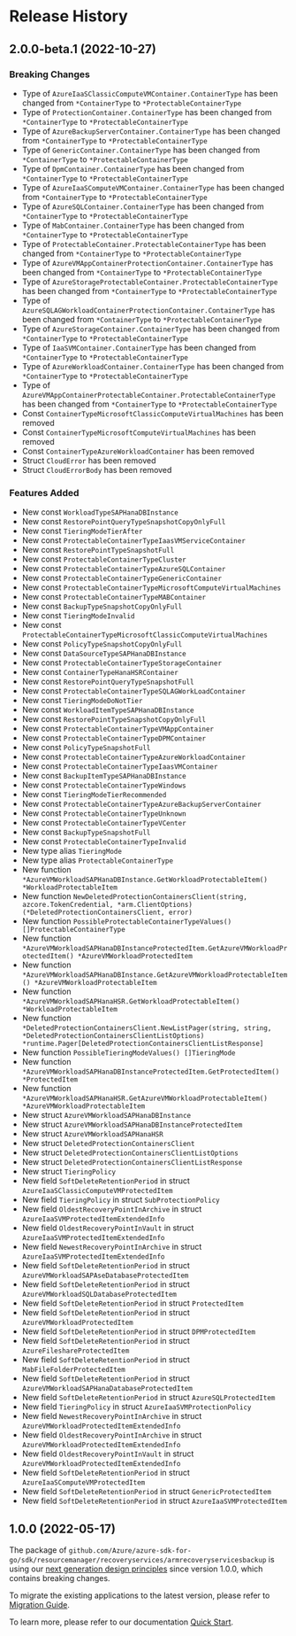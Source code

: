 # Release History

## 2.0.0-beta.1 (2022-10-27)
### Breaking Changes

- Type of `AzureIaaSClassicComputeVMContainer.ContainerType` has been changed from `*ContainerType` to `*ProtectableContainerType`
- Type of `ProtectionContainer.ContainerType` has been changed from `*ContainerType` to `*ProtectableContainerType`
- Type of `AzureBackupServerContainer.ContainerType` has been changed from `*ContainerType` to `*ProtectableContainerType`
- Type of `GenericContainer.ContainerType` has been changed from `*ContainerType` to `*ProtectableContainerType`
- Type of `DpmContainer.ContainerType` has been changed from `*ContainerType` to `*ProtectableContainerType`
- Type of `AzureIaaSComputeVMContainer.ContainerType` has been changed from `*ContainerType` to `*ProtectableContainerType`
- Type of `AzureSQLContainer.ContainerType` has been changed from `*ContainerType` to `*ProtectableContainerType`
- Type of `MabContainer.ContainerType` has been changed from `*ContainerType` to `*ProtectableContainerType`
- Type of `ProtectableContainer.ProtectableContainerType` has been changed from `*ContainerType` to `*ProtectableContainerType`
- Type of `AzureVMAppContainerProtectionContainer.ContainerType` has been changed from `*ContainerType` to `*ProtectableContainerType`
- Type of `AzureStorageProtectableContainer.ProtectableContainerType` has been changed from `*ContainerType` to `*ProtectableContainerType`
- Type of `AzureSQLAGWorkloadContainerProtectionContainer.ContainerType` has been changed from `*ContainerType` to `*ProtectableContainerType`
- Type of `AzureStorageContainer.ContainerType` has been changed from `*ContainerType` to `*ProtectableContainerType`
- Type of `IaaSVMContainer.ContainerType` has been changed from `*ContainerType` to `*ProtectableContainerType`
- Type of `AzureWorkloadContainer.ContainerType` has been changed from `*ContainerType` to `*ProtectableContainerType`
- Type of `AzureVMAppContainerProtectableContainer.ProtectableContainerType` has been changed from `*ContainerType` to `*ProtectableContainerType`
- Const `ContainerTypeMicrosoftClassicComputeVirtualMachines` has been removed
- Const `ContainerTypeMicrosoftComputeVirtualMachines` has been removed
- Const `ContainerTypeAzureWorkloadContainer` has been removed
- Struct `CloudError` has been removed
- Struct `CloudErrorBody` has been removed

### Features Added

- New const `WorkloadTypeSAPHanaDBInstance`
- New const `RestorePointQueryTypeSnapshotCopyOnlyFull`
- New const `TieringModeTierAfter`
- New const `ProtectableContainerTypeIaasVMServiceContainer`
- New const `RestorePointTypeSnapshotFull`
- New const `ProtectableContainerTypeCluster`
- New const `ProtectableContainerTypeAzureSQLContainer`
- New const `ProtectableContainerTypeGenericContainer`
- New const `ProtectableContainerTypeMicrosoftComputeVirtualMachines`
- New const `ProtectableContainerTypeMABContainer`
- New const `BackupTypeSnapshotCopyOnlyFull`
- New const `TieringModeInvalid`
- New const `ProtectableContainerTypeMicrosoftClassicComputeVirtualMachines`
- New const `PolicyTypeSnapshotCopyOnlyFull`
- New const `DataSourceTypeSAPHanaDBInstance`
- New const `ProtectableContainerTypeStorageContainer`
- New const `ContainerTypeHanaHSRContainer`
- New const `RestorePointQueryTypeSnapshotFull`
- New const `ProtectableContainerTypeSQLAGWorkLoadContainer`
- New const `TieringModeDoNotTier`
- New const `WorkloadItemTypeSAPHanaDBInstance`
- New const `RestorePointTypeSnapshotCopyOnlyFull`
- New const `ProtectableContainerTypeVMAppContainer`
- New const `ProtectableContainerTypeDPMContainer`
- New const `PolicyTypeSnapshotFull`
- New const `ProtectableContainerTypeAzureWorkloadContainer`
- New const `ProtectableContainerTypeIaasVMContainer`
- New const `BackupItemTypeSAPHanaDBInstance`
- New const `ProtectableContainerTypeWindows`
- New const `TieringModeTierRecommended`
- New const `ProtectableContainerTypeAzureBackupServerContainer`
- New const `ProtectableContainerTypeUnknown`
- New const `ProtectableContainerTypeVCenter`
- New const `BackupTypeSnapshotFull`
- New const `ProtectableContainerTypeInvalid`
- New type alias `TieringMode`
- New type alias `ProtectableContainerType`
- New function `*AzureVMWorkloadSAPHanaDBInstance.GetWorkloadProtectableItem() *WorkloadProtectableItem`
- New function `NewDeletedProtectionContainersClient(string, azcore.TokenCredential, *arm.ClientOptions) (*DeletedProtectionContainersClient, error)`
- New function `PossibleProtectableContainerTypeValues() []ProtectableContainerType`
- New function `*AzureVMWorkloadSAPHanaDBInstanceProtectedItem.GetAzureVMWorkloadProtectedItem() *AzureVMWorkloadProtectedItem`
- New function `*AzureVMWorkloadSAPHanaDBInstance.GetAzureVMWorkloadProtectableItem() *AzureVMWorkloadProtectableItem`
- New function `*AzureVMWorkloadSAPHanaHSR.GetWorkloadProtectableItem() *WorkloadProtectableItem`
- New function `*DeletedProtectionContainersClient.NewListPager(string, string, *DeletedProtectionContainersClientListOptions) *runtime.Pager[DeletedProtectionContainersClientListResponse]`
- New function `PossibleTieringModeValues() []TieringMode`
- New function `*AzureVMWorkloadSAPHanaDBInstanceProtectedItem.GetProtectedItem() *ProtectedItem`
- New function `*AzureVMWorkloadSAPHanaHSR.GetAzureVMWorkloadProtectableItem() *AzureVMWorkloadProtectableItem`
- New struct `AzureVMWorkloadSAPHanaDBInstance`
- New struct `AzureVMWorkloadSAPHanaDBInstanceProtectedItem`
- New struct `AzureVMWorkloadSAPHanaHSR`
- New struct `DeletedProtectionContainersClient`
- New struct `DeletedProtectionContainersClientListOptions`
- New struct `DeletedProtectionContainersClientListResponse`
- New struct `TieringPolicy`
- New field `SoftDeleteRetentionPeriod` in struct `AzureIaaSClassicComputeVMProtectedItem`
- New field `TieringPolicy` in struct `SubProtectionPolicy`
- New field `OldestRecoveryPointInArchive` in struct `AzureIaaSVMProtectedItemExtendedInfo`
- New field `OldestRecoveryPointInVault` in struct `AzureIaaSVMProtectedItemExtendedInfo`
- New field `NewestRecoveryPointInArchive` in struct `AzureIaaSVMProtectedItemExtendedInfo`
- New field `SoftDeleteRetentionPeriod` in struct `AzureVMWorkloadSAPAseDatabaseProtectedItem`
- New field `SoftDeleteRetentionPeriod` in struct `AzureVMWorkloadSQLDatabaseProtectedItem`
- New field `SoftDeleteRetentionPeriod` in struct `ProtectedItem`
- New field `SoftDeleteRetentionPeriod` in struct `AzureVMWorkloadProtectedItem`
- New field `SoftDeleteRetentionPeriod` in struct `DPMProtectedItem`
- New field `SoftDeleteRetentionPeriod` in struct `AzureFileshareProtectedItem`
- New field `SoftDeleteRetentionPeriod` in struct `MabFileFolderProtectedItem`
- New field `SoftDeleteRetentionPeriod` in struct `AzureVMWorkloadSAPHanaDatabaseProtectedItem`
- New field `SoftDeleteRetentionPeriod` in struct `AzureSQLProtectedItem`
- New field `TieringPolicy` in struct `AzureIaaSVMProtectionPolicy`
- New field `NewestRecoveryPointInArchive` in struct `AzureVMWorkloadProtectedItemExtendedInfo`
- New field `OldestRecoveryPointInArchive` in struct `AzureVMWorkloadProtectedItemExtendedInfo`
- New field `OldestRecoveryPointInVault` in struct `AzureVMWorkloadProtectedItemExtendedInfo`
- New field `SoftDeleteRetentionPeriod` in struct `AzureIaaSComputeVMProtectedItem`
- New field `SoftDeleteRetentionPeriod` in struct `GenericProtectedItem`
- New field `SoftDeleteRetentionPeriod` in struct `AzureIaaSVMProtectedItem`


## 1.0.0 (2022-05-17)

The package of `github.com/Azure/azure-sdk-for-go/sdk/resourcemanager/recoveryservices/armrecoveryservicesbackup` is using our [next generation design principles](https://azure.github.io/azure-sdk/general_introduction.html) since version 1.0.0, which contains breaking changes.

To migrate the existing applications to the latest version, please refer to [Migration Guide](https://aka.ms/azsdk/go/mgmt/migration).

To learn more, please refer to our documentation [Quick Start](https://aka.ms/azsdk/go/mgmt).